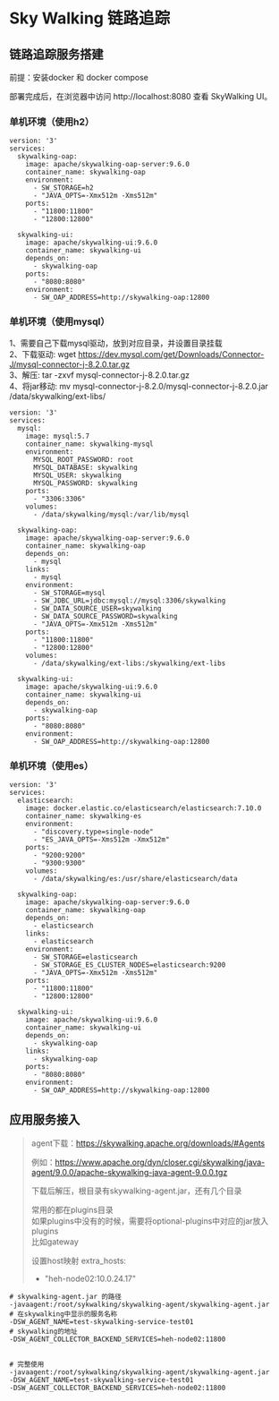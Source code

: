 # Sky Walking 链路追踪

## 链路追踪服务搭建
前提：安装docker 和 docker compose

部署完成后，在浏览器中访问 http://localhost:8080 查看 SkyWalking UI。

### 单机环境（使用h2）
``` 
version: '3'
services:
  skywalking-oap:
    image: apache/skywalking-oap-server:9.6.0
    container_name: skywalking-oap
    environment:
      - SW_STORAGE=h2
      - "JAVA_OPTS=-Xmx512m -Xms512m"
    ports:
      - "11800:11800"
      - "12800:12800"

  skywalking-ui:
    image: apache/skywalking-ui:9.6.0
    container_name: skywalking-ui
    depends_on:
      - skywalking-oap
    ports:
      - "8080:8080"
    environment:
      - SW_OAP_ADDRESS=http://skywalking-oap:12800

```
### 单机环境（使用mysql）
1、需要自己下载mysql驱动，放到对应目录，并设置目录挂载    
2、下载驱动: wget https://dev.mysql.com/get/Downloads/Connector-J/mysql-connector-j-8.2.0.tar.gz    
3、解压: tar -zxvf mysql-connector-j-8.2.0.tar.gz    
4、将jar移动: mv mysql-connector-j-8.2.0/mysql-connector-j-8.2.0.jar /data/skywalking/ext-libs/

``` 
version: '3'
services:
  mysql:
    image: mysql:5.7
    container_name: skywalking-mysql
    environment:
      MYSQL_ROOT_PASSWORD: root
      MYSQL_DATABASE: skywalking
      MYSQL_USER: skywalking
      MYSQL_PASSWORD: skywalking
    ports:
      - "3306:3306"
    volumes:
      - /data/skywalking/mysql:/var/lib/mysql

  skywalking-oap:
    image: apache/skywalking-oap-server:9.6.0
    container_name: skywalking-oap
    depends_on:
      - mysql
    links:
      - mysql
    environment:
      - SW_STORAGE=mysql
      - SW_JDBC_URL=jdbc:mysql://mysql:3306/skywalking
      - SW_DATA_SOURCE_USER=skywalking
      - SW_DATA_SOURCE_PASSWORD=skywalking
      - "JAVA_OPTS=-Xmx512m -Xms512m"
    ports:
      - "11800:11800"
      - "12800:12800"
    volumes:
      - /data/skywalking/ext-libs:/skywalking/ext-libs
      
  skywalking-ui:
    image: apache/skywalking-ui:9.6.0
    container_name: skywalking-ui
    depends_on:
      - skywalking-oap
    ports:
      - "8080:8080"
    environment:
      - SW_OAP_ADDRESS=http://skywalking-oap:12800
```
### 单机环境（使用es）
``` 
version: '3'
services:
  elasticsearch:
    image: docker.elastic.co/elasticsearch/elasticsearch:7.10.0
    container_name: skywalking-es
    environment:
      - "discovery.type=single-node"
      - "ES_JAVA_OPTS=-Xms512m -Xmx512m"
    ports:
      - "9200:9200"
      - "9300:9300"
    volumes:
      - /data/skywalking/es:/usr/share/elasticsearch/data

  skywalking-oap:
    image: apache/skywalking-oap-server:9.6.0
    container_name: skywalking-oap
    depends_on:
      - elasticsearch
    links:
      - elasticsearch
    environment:
      - SW_STORAGE=elasticsearch
      - SW_STORAGE_ES_CLUSTER_NODES=elasticsearch:9200
      - "JAVA_OPTS=-Xmx512m -Xms512m"
    ports:
      - "11800:11800"
      - "12800:12800"

  skywalking-ui:
    image: apache/skywalking-ui:9.6.0
    container_name: skywalking-ui
    depends_on:
      - skywalking-oap
    links:
      - skywalking-oap
    ports:
      - "8080:8080"
    environment:
      - SW_OAP_ADDRESS=http://skywalking-oap:12800
```

## 应用服务接入

> agent下载：https://skywalking.apache.org/downloads/#Agents   
> 
> 例如：https://www.apache.org/dyn/closer.cgi/skywalking/java-agent/9.0.0/apache-skywalking-java-agent-9.0.0.tgz
> 
> 下载后解压，根目录有skywalking-agent.jar，还有几个目录   
> 
> 常用的都在plugins目录    
> 如果plugins中没有的时候，需要将optional-plugins中对应的jar放入plugins    
> 比如gateway    
>  
> 设置host映射
> extra_hosts:
> - "heh-node02:10.0.24.17"

``` 
# skywalking-agent.jar 的路径
-javaagent:/root/sykwalking/skywalking-agent/skywalking-agent.jar
# 在skywalking中显示的服务名称
-DSW_AGENT_NAME=test-skywalking-service-test01
# skywalking的地址
-DSW_AGENT_COLLECTOR_BACKEND_SERVICES=heh-node02:11800


# 完整使用
-javaagent:/root/sykwalking/skywalking-agent/skywalking-agent.jar
-DSW_AGENT_NAME=test-skywalking-service-test01
-DSW_AGENT_COLLECTOR_BACKEND_SERVICES=heh-node02:11800
```


